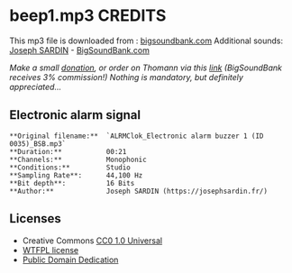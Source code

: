 # beep1.mp3 CREDITS 
This mp3 file is downloaded from : [bigsoundbank.com][1]
Additional sounds: [Joseph SARDIN][5] - [BigSoundBank.com][6]

*Make a small [donation][7], or order on Thomann via this [link][8] (BigSoundBank receives 3% commission!) Nothing is
mandatory, but definitely appreciated...*

## Electronic alarm signal
```
**Original filename:**  `ALRMClok_Electronic alarm buzzer 1 (ID 0035)_BSB.mp3`
**Duration:**           00:21
**Channels:**           Monophonic
**Conditions:**         Studio
**Sampling Rate**:      44,100 Hz
**Bit depth**:          16 Bits
**Author:**             Joseph SARDIN (https://josephsardin.fr/)
```

## Licenses
* Creative Commons [CC0 1.0 Universal][2]
* [WTFPL license][3]
* [Public Domain Dedication][4]


[1]: https://bigsoundbank.com/sound-0035-electronic-alarm-buzzer-1.html
[2]: https://creativecommons.org/publicdomain/zero/1.0/
[3]: https://en.wikipedia.org/wiki/WTFPL
[4]: https://en.wikipedia.org/wiki/Public_domain
[5]: https://josephsardin.fr/
[6]: https://bigsoundbank.com
[7]: https://bigsoundbank.com/donation.html
[8]: https://www.thomannmusic.no/index.html?offid=1&affid=792

<!-- vim: ts=2:sts=2:sw=2:tw=120:cc=120:spell et
-->

